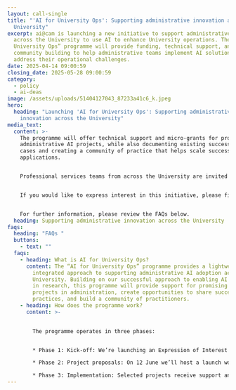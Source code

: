 ```yaml
---
layout: call-single
title: "'AI for University Ops': Supporting administrative innovation across the
  University"
excerpt: ai@cam is launching a new initiative to support administrative staff
  across the University to use AI to enhance University operations. The “AI for
  University Ops” programme will provide funding, technical support, and
  community building to help administrative teams implement AI solutions that
  address their operational challenges.
date: 2025-04-14 09:00:59
closing_date: 2025-05-28 09:00:59
category:
  - policy
  - ai-deas
image: /assets/uploads/51404127043_87233a41c6_k.jpeg
hero:
  heading: "Launching 'AI for University Ops': Supporting administrative
    innovation across the University"
media_text:
  content: >-
    The programme will offer technical support and micro-grants for promising
    administrative AI projects, while also documenting existing successful use
    cases and creating a community of practice that helps scale successful
    applications.


    Professional services teams from across the University are invited to submit expressions of interest in engaging with this initiative by 09:00, 28 May 2025. This initial phase will help identify existing AI implementations and gather input on administrative challenges that could benefit from AI solutions. A launch workshop will follow on the 12 June, bringing together participants to share examples, develop collaborations, and network with colleagues facing similar challenges.


    If you would like to express interest in this initiative, please fill out the form here by 09:00 on 28 May 2025.


    For further information, please review the FAQs below.
  heading: Supporting administrative innovation across the University
faqs:
  heading: "FAQs "
  buttons:
    - text: ""
  faqs:
    - heading: What is AI for University Ops?
      content: The “AI for University Ops” programme provides a lightweight,
        integrated approach to supporting administrative AI adoption across the
        University. Building on our successful approach to enabling AI adoption
        in research, this programme will provide support for promising AI
        projects in administration, create opportunities to share successful
        practices, and build a community of practitioners.
    - heading: How does the programme work?
      content: >-
        

        The programme operates in three phases:


        * Phase 1: Kick-off: We’re launching an Expression of Interest that invites PSS staff to suggest projects or applications they would be interested in developing and begins to log existing use cases.

        * Phase 2: Project proposals: On 12 June we’ll host a launch workshop that invites participants in the EOI to share example use cases, develop collaborations, and network. This will be followed by a call for projects that invites proposals for further work.

        * Phase 3: Implementation: Selected projects receive support and engage in community building activities.
---
```

